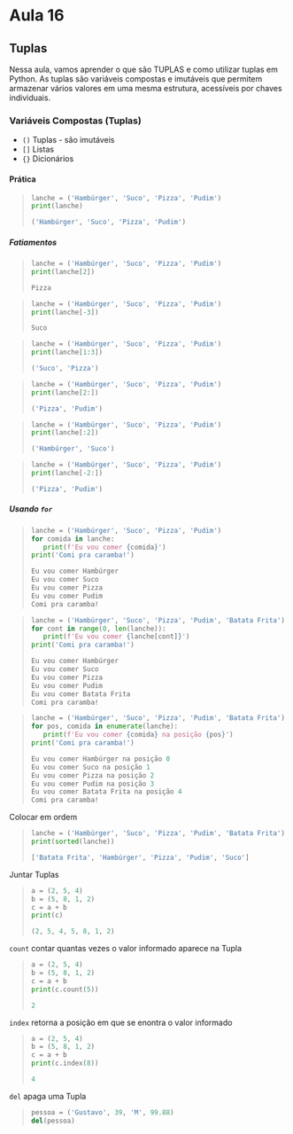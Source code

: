 # Aula 16

## Tuplas
Nessa aula, vamos aprender o que são TUPLAS e como utilizar tuplas em Python. As tuplas são variáveis compostas e imutáveis que permitem armazenar vários valores em uma mesma estrutura, acessíveis por chaves individuais.

### Variáveis Compostas (Tuplas)

* `()` Tuplas - são imutáveis
* `[]` Listas
* `{}` Dicionários

#### Prática

>```py
>lanche = ('Hambúrger', 'Suco', 'Pizza', 'Pudim')
>print(lanche)
>```
>```py
>('Hambúrger', 'Suco', 'Pizza', 'Pudim')
>```

##### Fatiamentos

>```py
>lanche = ('Hambúrger', 'Suco', 'Pizza', 'Pudim')
>print(lanche[2])
>```
>```py
>Pizza
>```

>```py
>lanche = ('Hambúrger', 'Suco', 'Pizza', 'Pudim')
>print(lanche[-3])
>```
>```py
>Suco
>```

>```py
>lanche = ('Hambúrger', 'Suco', 'Pizza', 'Pudim')
>print(lanche[1:3])
>```
>```py
>('Suco', 'Pizza')
>```

>```py
>lanche = ('Hambúrger', 'Suco', 'Pizza', 'Pudim')
>print(lanche[2:])
>```
>```py
>('Pizza', 'Pudim')
>```

>```py
>lanche = ('Hambúrger', 'Suco', 'Pizza', 'Pudim')
>print(lanche[:2])
>```
>```py
>('Hambúrger', 'Suco')
>```

>```py
>lanche = ('Hambúrger', 'Suco', 'Pizza', 'Pudim')
>print(lanche[-2:])
>```
>```py
>('Pizza', 'Pudim')
>```

##### Usando ``for``

>```py
>lanche = ('Hambúrger', 'Suco', 'Pizza', 'Pudim')
>for comida in lanche:
>    print(f'Eu vou comer {comida}')
>print('Comi pra caramba!')
>```
>```py
>Eu vou comer Hambúrger
>Eu vou comer Suco
>Eu vou comer Pizza
>Eu vou comer Pudim
>Comi pra caramba!
>```

>```py
>lanche = ('Hambúrger', 'Suco', 'Pizza', 'Pudim', 'Batata Frita')
>for cont in range(0, len(lanche)):
>    print(f'Eu vou comer {lanche[cont]}')
>print('Comi pra caramba!')
>```
>```py
>Eu vou comer Hambúrger
>Eu vou comer Suco
>Eu vou comer Pizza
>Eu vou comer Pudim
>Eu vou comer Batata Frita
>Comi pra caramba!
>```

>```py
>lanche = ('Hambúrger', 'Suco', 'Pizza', 'Pudim', 'Batata Frita')
>for pos, comida in enumerate(lanche):
>    print(f'Eu vou comer {comida} na posição {pos}')
>print('Comi pra caramba!')
>```
>```py
>Eu vou comer Hambúrger na posição 0
>Eu vou comer Suco na posição 1
>Eu vou comer Pizza na posição 2
>Eu vou comer Pudim na posição 3
>Eu vou comer Batata Frita na posição 4
>Comi pra caramba!
>```

Colocar em ordem
>```py
>lanche = ('Hambúrger', 'Suco', 'Pizza', 'Pudim', 'Batata Frita')
>print(sorted(lanche))
>```
>```py
>['Batata Frita', 'Hambúrger', 'Pizza', 'Pudim', 'Suco']
>```

Juntar Tuplas
>```py
>a = (2, 5, 4)
>b = (5, 8, 1, 2)
>c = a + b
>print(c)
>```
>```py
>(2, 5, 4, 5, 8, 1, 2)
>```

`count` contar quantas vezes o valor informado aparece na Tupla
>```py
>a = (2, 5, 4)
>b = (5, 8, 1, 2)
>c = a + b
>print(c.count(5))
>```
>```py
>2
>```

`index` retorna a posição em que se enontra o valor informado
>```py
>a = (2, 5, 4)
>b = (5, 8, 1, 2)
>c = a + b
>print(c.index(8))
>```
>```py
>4
>```

`del` apaga uma Tupla

>```py
>pessoa = ('Gustavo', 39, 'M', 99.88)
>del(pessoa)
>```
